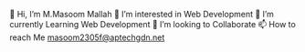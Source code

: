 👋 Hi, I’m M.Masoom Mallah
👀 I’m interested in Web Development
🌱 I’m currently Learning Web Development
💞️ I’m looking to Collaborate
📫 How to reach Me
masoom2305f@aptechgdn.net
